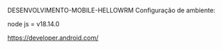 DESENVOLVIMENTO-MOBILE-HELLOWRM
Configuração de ambiente:

node js = v18.14.0

https://developer.android.com/
